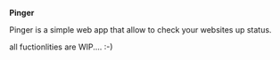 **Pinger**

Pinger is a simple web app that allow to check your websites up status.

all fuctionlities are WIP.... :-)